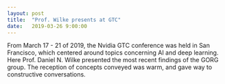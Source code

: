```yaml
---
layout: post
title:  "Prof. Wilke presents at GTC"
date:   2019-03-26 9:00:00
---
```

From March 17 - 21 of 2019, the Nvidia GTC conference was held in San Francisco, which centered around topics concerning AI and deep learning. Here Prof. Daniel N. Wilke presented the most recent findings of the GORG group. The reception of concepts conveyed was warm, and gave way to constructive conversations.